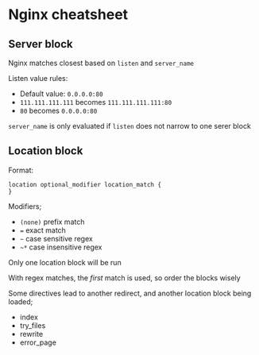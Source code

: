 Nginx cheatsheet
================

Server block
------------

Nginx matches closest based on `listen` and `server_name`

Listen value rules:
- Default value: `0.0.0.0:80`
- `111.111.111.111` becomes `111.111.111.111:80`
- `80` becomes `0.0.0.0:80`

`server_name` is only evaluated if `listen` does not narrow to one serer block

Location block
--------------

Format:

```
location optional_modifier location_match {
}
```

Modifiers;

- `(none)` prefix match
- `=` exact match
- `~` case sensitive regex
- `~*` case insensitive regex

Only one location block will be run

With regex matches, the *first* match is used, so order the blocks wisely

Some directives lead to another redirect, and another location block being loaded;
- index
- try_files
- rewrite
- error_page






